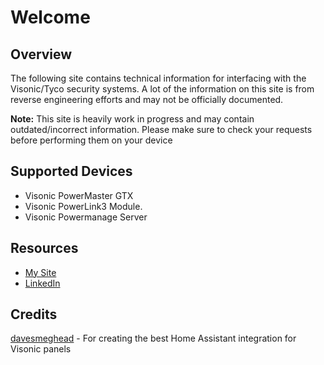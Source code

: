 # Welcome

## Overview
The following site contains technical information for interfacing with the Visonic/Tyco security systems. A lot of the information on this site is from reverse engineering efforts and may not be officially documented.

**Note:** This site is heavily work in progress and may contain outdated/incorrect information.
Please make sure to check your requests before performing them on your device

## Supported Devices
- Visonic PowerMaster GTX
- Visonic PowerLink3 Module.
- Visonic Powermanage Server

## Resources
- [My Site](http://www.rexchoppers.com)
- [LinkedIn](https://www.linkedin.com/in/connor-brady-50984311b)

## Credits
[davesmeghead](https://github.com/davesmeghead/visonic) - For creating the best Home Assistant integration for Visonic panels

